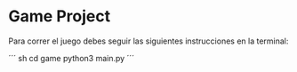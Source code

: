 # Game Project

Para correr el juego debes seguir las siguientes instrucciones en la terminal:

´´´ sh
cd game
python3 main.py
´´´